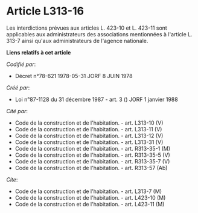 # Article L313-16

Les interdictions prévues aux articles L. 423-10 et L. 423-11 sont applicables aux administrateurs des associations
mentionnées à l'article L. 313-7 ainsi qu'aux administrateurs de l'agence nationale.

**Liens relatifs à cet article**

_Codifié par_:

  - Décret n°78-621 1978-05-31 JORF 8 JUIN 1978

_Créé par_:

  - Loi n°87-1128 du 31 décembre 1987 - art. 3 () JORF 1 janvier 1988

_Cité par_:

  - Code de la construction et de l'habitation. - art. L313-10 (V)
  - Code de la construction et de l'habitation. - art. L313-11 (V)
  - Code de la construction et de l'habitation. - art. L313-12 (V)
  - Code de la construction et de l'habitation. - art. L313-31 (V)
  - Code de la construction et de l'habitation. - art. R313-35-1 (M)
  - Code de la construction et de l'habitation. - art. R313-35-5 (V)
  - Code de la construction et de l'habitation. - art. R313-35-7 (V)
  - Code de la construction et de l'habitation. - art. R313-57 (Ab)

_Cite_:

  - Code de la construction et de l'habitation. - art. L313-7 (M)
  - Code de la construction et de l'habitation. - art. L423-10 (M)
  - Code de la construction et de l'habitation. - art. L423-11 (M)
